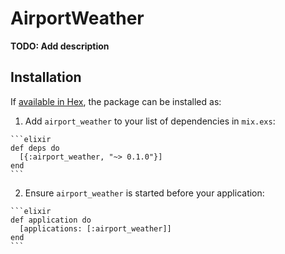 # AirportWeather

**TODO: Add description**

## Installation

If [available in Hex](https://hex.pm/docs/publish), the package can be installed as:

  1. Add `airport_weather` to your list of dependencies in `mix.exs`:

    ```elixir
    def deps do
      [{:airport_weather, "~> 0.1.0"}]
    end
    ```

  2. Ensure `airport_weather` is started before your application:

    ```elixir
    def application do
      [applications: [:airport_weather]]
    end
    ```

